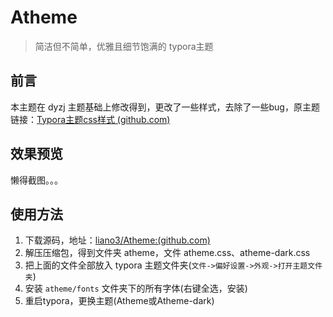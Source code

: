 # Atheme

> 简洁但不简单，优雅且细节饱满的 typora主题

## 前言

本主题在 dyzj 主题基础上修改得到，更改了一些样式，去除了一些bug，原主题链接：[Typora主题css样式 (github.com)](https://github.com/muggledy/typora-dyzj-theme)

## 效果预览

懒得截图。。。

## 使用方法

1. 下载源码，地址：[liano3/Atheme:(github.com)](https://github.com/liano3/Atheme)
2. 解压压缩包，得到文件夹 atheme，文件 atheme.css、atheme-dark.css
3. 把上面的文件全部放入 typora 主题文件夹(`文件->偏好设置->外观->打开主题文件夹`)
4. 安装 `atheme/fonts` 文件夹下的所有字体(右键全选，安装)
5. 重启typora，更换主题(Atheme或Atheme-dark)
